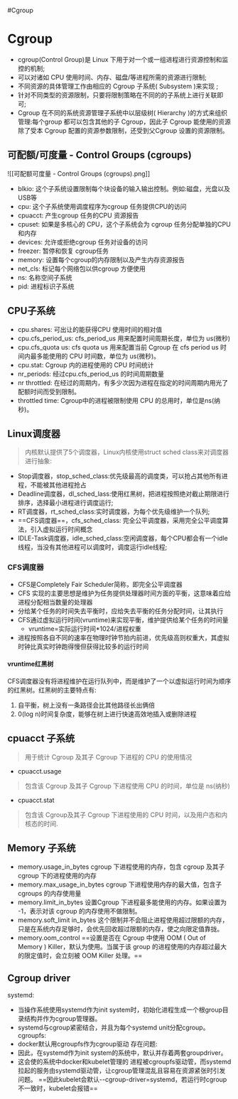 #Cgroup
# Cgroup
- cgroup(Control Group)是 Linux 下用于对一个或一组进程进行资源控制和监控的机制;
- 可以对诸如 CPU 使用时间、内存、磁盘/等进程所需的资源进行限制;
- 不同资源的具体管理工作由相应的 Cgroup 子系统( Subsystem )来实现 ;
- 针对不同类型的资源限制，只要将限制策略在不同的的子系统上进行关联即可;
- Cgroup 在不同的系统资源管理子系统中以层级树( Hierarchy )的方式来组织管理:每个group 都可以包含其他的子 Cgroup，因此子 Cgroup 能使用的资源除了受本 Cgroup 配置的资源参数限制，还受到父Cgroup 设置的资源限制。
## 可配额/可度量 - Control Groups (cgroups)
![[可配额可度量 - Control Groups (cgroups).png]]
- blkio: 这个子系统设置限制每个块设备的输入输出控制。例如:磁盘，光盘以及 USB等
- cpu: 这个子系统使用调度程序为cgroup 任务提供CPU的访问
- cpuacct: 产生cgroup 任务的CPU 资源报告
- cpuset: 如果是多核心的 CPU，这个子系统会为 cgroup 任务分配单独的CPU和内存
- devices: 允许或拒绝cgroup 任务对设备的访问
- freezer: 暂停和恢复 cgroup任务
- memory: 设置每个cgroup的内存限制以及产生内存资源报告
- net_cls: 标记每个网络包以供cgroup 方便使用
- ns: 名称空间子系统
- pid: 进程标识子系统
## CPU子系统
- cpu.shares: 可出让的能获得CPU 使用时间的相对值
- cpu.cfs_period_us: cfs_period_us 用来配置时间周期长度，单位为 us(微秒)
- cpu.cfs_quota us: cfs quota us 用来配置当前 Cgroup 在 cfs period us 时间内最多能使用的 CPU 时间数，单位为 us(微秒)。
- cpu.stat: Cgroup 内的进程使用的 CPU 时间统计
- nr_periods: 经过cpu.cfs_period_us 的时间周期数量
- nr throttled: 在经过的周期内，有多少次因为进程在指定的时间周期内用光了配额时间而受到限制。
- throttled time: Cgroup中的进程被限制使用 CPU 的总用时，单位是ns(纳秒)。
## Linux调度器
>内核默认提供了5个调度器，Linux内核使用struct sched class来对调度器进行抽象:
-  Stop调度器，stop_sched_class:优先级最高的调度类，可以抢占其他所有进程，不能被其他进程抢占
- Deadline调度器，dl_sched_lass:使用红黑树，把进程按照绝对截止期限进行排序，选择最小进程进行调度运行;
- RT调度器，rt_sched_class:实时调度器，为每个优先级维护一个队列;
- ==CFS调度器==，cfs_sched_class: 完全公平调度器，采用完全公平调度算法，引入虚拟运行时间概念
- IDLE-Task调度器，idle_sched_class:空闲调度器，每个CPU都会有一个idle线程，当没有其他进程可以调度时，调度运行idle线程;
### CFS调度器
- CFS是Completely Fair Scheduler简称，即完全公平调度器
- CFS 实现的主要思想是维护为任务提供处理器时间方面的平衡，这意味着应给进程分配相当数量的处理器
- 分给某个任务的时间失去平衡时，应给失去平衡的任务分配时间，让其执行
- CFS通过虚拟运行时间(vruntime)来实现平衡，维护提供给某个任务的时间量
	- vruntime=实际运行时间*1024/进程权重
- 进程按照各自不同的速率在物理时钟节拍内前进，优先级高则权重大，其虚拟时钟比真实时钟跑得慢但获得比较多的运行时间
#### vruntime红黑树
CFS调度器没有将进程维护在运行队列中，而是维护了一个以虚拟运行时间为顺序的红黑树。红黑树的主要特点有:
1. 自平衡，树上没有一条路径会比其他路径长出俩倍
2. 0(log n)时间复杂度，能够在树上进行快速高效地插入或删除进程
## cpuacct 子系统
>用于统计 Cgroup 及其子 Cgroup 下进程的 CPU 的使用情况
- cpuacct.usage
>包含该 Cgroup 及其子 Cgroup 下进程使用 CPU 的时间，单位是 ns(纳秒)
- cpuacct.stat
>包含该 Cgroup及其子 Cgroup 下进程使用的 CPU 时间，以及用户态和内核态的时间.
## Memory 子系统
- memory.usage_in_bytes
	cgroup 下进程使用的内存，包含 cgroup 及其子cgroup 下的进程使用的内存
- memory.max_usage_in_bytes
	cgroup 下进程使用内存的最大值，包含子cgroups 的内存使用量
- memory.limit_in_bytes
	设置Cgroup 下进程最多能使用的内存。如果设置为 -1，表示对该 cgroup 的内存使用不做限制。
- memory.soft_limit in_bytes
	这个限制并不会阻止进程使用超过限额的内存，只是在系统内存足够时，会优先回收超过限额的内存，使之向限定值靠拢。
- memory.oom_control
	==设置是否在 Cgroup 中使用 OOM ( Out of Memory ) Killer，默认为使用。当属于该 group 的进程使用的内存超过最大的限定值时，会立刻被 OOM Killer 处理。==
## Cgroup driver
systemd:
- 当操作系统使用systemd作为init system时，初始化进程生成一个根group目录结构并作为cgroup管理器。
-  systemd与cgroup紧密结合，并且为每个systemd unit分配cgroup。
cgroupfs:
- docker默认用cgroupfs作为cgroup驱动
存在问题:
- 因此，在systemd作为init system的系统中，默认并存着两套groupdriver。
- 这会使的系统中docker和kubelet管理的 进程被cgroupfs驱动管，而systemd拉起的服务由systemd驱动管，让cgroup管理混乱且容易在资源紧张时引发问题。
==因此kubelet会默认--cgroup-driver=systemd，若运行时cgroup不一致时，kubelet会报错==

